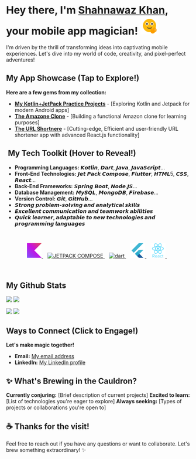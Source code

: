 #  Hey there, I'm <a  href="https://www.linkedin.com/in/shahnawaz-khan-197052162/">Shahnawaz Khan</a>, your mobile app magician! <img src="hii.gif" width="50px" height="50px">


I'm driven by the thrill of transforming ideas into captivating mobile experiences. Let's dive into my world of code, creativity, and pixel-perfect adventures!



##  My App Showcase (Tap to Explore!)

**Here are a few gems from my collection:**

* **[My Kotlin+JetPack Practice Projects](https://github.com/Shahnawazk7944/Android_JetPack_Compose_Practice_Projects)** - [Exploring Kotlin and Jetpack for modern Android apps]
* **[The Amazone Clone](https://github.com/Shahnawazk7944/Amazon_Clone_Flutter_Node_MongoDB)** - [Building a functional Amazon clone for learning purposes]
* **[The URL Shortnere](https://github.com/Shahnawazk7944/URL_Shortnere_Using_React_and_Firebase)** - [Cutting-edge, Efficient and user-friendly URL shortener app with advanced React.js functionality]

## ️ My Tech Toolkit (Hover to Reveal!)

* **Programming Languages:** 𝙆𝙤𝙩𝙡𝙞𝙣, 𝘿𝙖𝙧𝙩, 𝙅𝙖𝙫𝙖, 𝙅𝙖𝙫𝙖𝙎𝙘𝙧𝙞𝙥𝙩...
* **Front-End Technologies:** 𝙅𝙚𝙩 𝙋𝙖𝙘𝙠 𝘾𝙤𝙢𝙥𝙤𝙨𝙚, 𝙁𝙡𝙪𝙩𝙩𝙚𝙧, 𝙃𝙏𝙈𝙇5, 𝘾𝙎𝙎, 𝙍𝙚𝙖𝙘𝙩...
* **Back-End Frameworks:** 𝙎𝙥𝙧𝙞𝙣𝙜 𝘽𝙤𝙤𝙩, 𝙉𝙤𝙙𝙚.𝙅𝙎...
* **Database Management:** 𝙈𝙮𝙎𝙌𝙇, 𝙈𝙤𝙣𝙜𝙤𝘿𝘽, 𝙁𝙞𝙧𝙚𝙗𝙖𝙨𝙚...
* **Version Control:** 𝙂𝙞𝙩, 𝙂𝙞𝙩𝙃𝙪𝙗...
* **𝙎𝙩𝙧𝙤𝙣𝙜 𝙥𝙧𝙤𝙗𝙡𝙚𝙢-𝙨𝙤𝙡𝙫𝙞𝙣𝙜 𝙖𝙣𝙙 𝙖𝙣𝙖𝙡𝙮𝙩𝙞𝙘𝙖𝙡 𝙨𝙠𝙞𝙡𝙡𝙨**
* **𝙀𝙭𝙘𝙚𝙡𝙡𝙚𝙣𝙩 𝙘𝙤𝙢𝙢𝙪𝙣𝙞𝙘𝙖𝙩𝙞𝙤𝙣 𝙖𝙣𝙙 𝙩𝙚𝙖𝙢𝙬𝙤𝙧𝙠 𝙖𝙗𝙞𝙡𝙞𝙩𝙞𝙚𝙨**
* **𝙌𝙪𝙞𝙘𝙠 𝙡𝙚𝙖𝙧𝙣𝙚𝙧, 𝙖𝙙𝙖𝙥𝙩𝙖𝙗𝙡𝙚 𝙩𝙤 𝙣𝙚𝙬 𝙩𝙚𝙘𝙝𝙣𝙤𝙡𝙤𝙜𝙞𝙚𝙨 𝙖𝙣𝙙 𝙥𝙧𝙤𝙜𝙧𝙖𝙢𝙢𝙞𝙣𝙜 𝙡𝙖𝙣𝙜𝙪𝙖𝙜𝙚𝙨**


<br/>
<p align="center">
<!-- App Development -->
  <a href="https://kotlinlang.org/" target="_blank" rel="noreferrer">
    <img src="https://raw.githubusercontent.com/github/explore/4479d2a2c854198cb00160f8593519c14dc3b905/topics/kotlin/kotlin.png?size=48" alt="kotlin" width="40" height="40"/>
  </a>&nbsp;&nbsp;
   <a href="https://kotlinlang.org/" target="_blank" rel="noreferrer">
    <img src="https://3.bp.blogspot.com/-VVp3WvJvl84/X0Vu6EjYqDI/AAAAAAAAPjU/ZOMKiUlgfg8ok8DY8Hc-ocOvGdB0z86AgCLcBGAsYHQ/s1600/jetpack%2Bcompose%2Bicon_RGB.png" alt="JETPACK COMPOSE" width="40" height="40"/>
  </a>&nbsp;&nbsp;
  <a href="https://dart.dev/" target="_blank" rel="noreferrer">
    <img src="https://upload.wikimedia.org/wikipedia/commons/7/7e/Dart-logo.png" alt="dart" width="40" height="40"/>
  </a>&nbsp;&nbsp;
  <a href="https://flutter.dev/" target="_blank" rel="noreferrer">
    <img src="https://raw.githubusercontent.com/devicons/devicon/master/icons/flutter/flutter-original.svg" alt="flutter" width="40" height="40"/>
  </a>&nbsp;&nbsp;
  <!-- Web Development -->
  <a href="https://reactjs.org/" target="_blank" rel="noreferrer">
    <img src="https://raw.githubusercontent.com/devicons/devicon/master/icons/react/react-original-wordmark.svg" alt="react" width="40" height="40"/>
  </a>&nbsp;&nbsp;
</p><br/>

## My Github Stats
![](https://github-readme-streak-stats.herokuapp.com/?user=Shahnawazk7944&theme=github_dark_dimmed&hide_border=true)
![](https://github-readme-stats.vercel.app/api?username=Shahnawazk7944&theme=github_dark_dimmed&hide_border=true&include_all_commits=false&count_private=false)<br/>

![](https://github-readme-stats.vercel.app/api/top-langs/?username=Shahnawazk7944&theme=github_dark_dimmed&hide_border=true&include_all_commits=false&count_private=false&layout=compact)
![](https://github-profile-trophy.vercel.app/?username=Shahnawazk7944&theme=github_dark_dimmed&no-frame=true&no-bg=false&margin-w=10)


##  Ways to Connect (Click to Engage!)

**Let's make magic together!**

* **Email:** [My email address](mailto:shahnawazkhan238200@gmail.com)
* **LinkedIn:** [My LinkedIn profile](https://www.linkedin.com/in/shahnawaz-khan-197052162/)

## ✨ What's Brewing in the Cauldron?

**Currently conjuring:** [Brief description of current projects]
**Excited to learn:** [List of technologies you're eager to explore]
**Always seeking:** [Types of projects or collaborations you're open to]

## ☕️ Thanks for the visit! 

Feel free to reach out if you have any questions or want to collaborate. Let's brew something extraordinary! ✨
